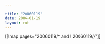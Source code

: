 ```yaml
---

title: "20060119"
date: 2006-01-19
layout: rut
---
```


[[!map pages="20060119/* and ! 20060119/*/*"]]
